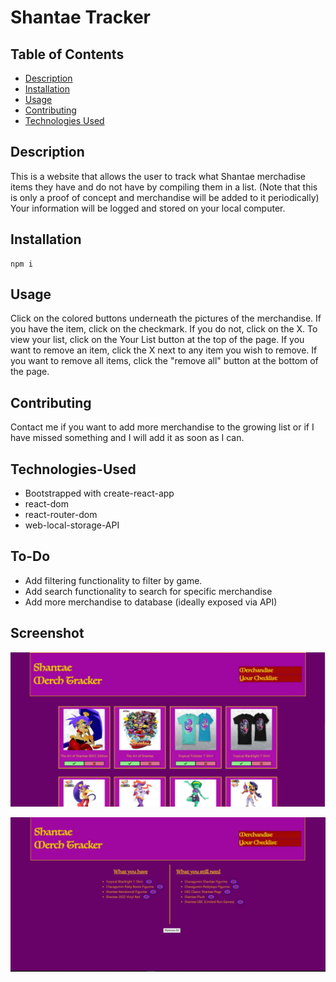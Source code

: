 # Shantae Tracker

## Table of Contents

- [Description](#description)
- [Installation](#installation)
- [Usage](#usage)
- [Contributing](#contributing)
- [Technologies Used](#technologies-used)

## Description

This is a website that allows the user to track what Shantae merchadise items they have and do not have by compiling them in a list. (Note that this is only a proof of concept and merchandise will be added to it periodically)
Your information will be logged and stored on your local computer.

## Installation

```
npm i
```

## Usage

Click on the colored buttons underneath the pictures of the merchandise. If you have the item, click on the checkmark. If you do not, click on the X. To view your list, click on the Your List button at the top of the page. If you want to remove an item, click the X next to any item you wish to remove. If you want to remove all items, click the "remove all" button at the bottom of the page.

## Contributing

Contact me if you want to add more merchandise to the growing list or if I have missed something and I will add it as soon as I can.

## Technologies-Used

- Bootstrapped with create-react-app
- react-dom
- react-router-dom
- web-local-storage-API

## To-Do

- Add filtering functionality to filter by game.
- Add search functionality to search for specific merchandise
- Add more merchandise to database (ideally exposed via API)

## Screenshot

![Screenshot of Merchandise Page](docs/Screenshot-Merch.JPG)

![Screenshot of List Page](docs/Screenshot-List.JPG)
